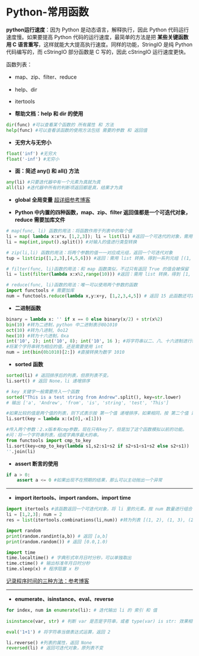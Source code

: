 # Python-常用函数

**python运行速度**：因为 Python 是动态语言，解释执行，因此 Python 代码运行速度慢。如果要提高 Python 代码的运行速度，最简单的方法是把 **某些关键函数用 C 语言重写**，这样就能大大提高执行速度。同样的功能，StringIO 是纯 Python 代码编写的，而 cStringIO 部分函数是 C 写的，因此 cStringIO 运行速度更快。

函数列表：

* map、zip、filter、reduce

* help、dir

* itertools

  

* **帮助文档：help 和 dir 的使用**
```python
dir(func) #可以查看某个函数的 所有属性 和 方法
help(func) #可以查看该函数的使用方法包括 需要的参数 和 返回值
```



* **无穷大与无穷小**

```python
float('inf') #无穷大
float('-inf') #无穷小
```



* **面：简述 any() 和 all() 方法**

```Python
any(li) #只要迭代器中有一个元素为真就为真
all(li) #迭代器中所有的判断项返回都是真，结果才为真
```





* **global 全局变量** [超详细参考博客](https://blog.csdn.net/qw_sunny/article/details/80972357)



* **Python 中内置的四种函数，map、zip、filter 返回值都是一个可迭代对象，reduce 需要加库文件**

```python
# map(func, li) 函数的用法：将函数作用于列表中的每个值
li = map( lambda x:x*x，[1,2,3]); li = list(li) #返回一个可迭代的对象，需用 list 转换 [1,4,9]
li = map(int,input().split()) #对输入的值进行类型转换

# zip(li,li) 函数的用法：将两个参数的值一一对应成元组，返回一个可迭代对象
tup = list(zip([1,2,3],[4,5,6])) #返回：需用 list 转换，得到一系列元组 [(1, 4), (2, 5), (3, 6)]

# filter(func, li)函数的用法：和 map 函数类似，不过只有返回 True 的值会被保留
li = list(filter(lambda x:x%2,range(10))) #返回：需用 list 转换，得到 [1, 3, 5, 7, 9]

# reduce(func, li)函数的用法：唯一可以使用两个参数的函数
import functools # 需要加库
num = functools.reduce(lambda x,y:x+y, [1,2,3,4,5]) # 返回 15 此函数还可实现阶乘！

```



* **二进制函数**

```python
binary = lambda x: '' if x == 0 else binary(x/2) + str(x%2)
bin(10) #转为二进制，python 中二进制表示0b1010
oct(10) #转为八进制, 0o12
hex(10) #转为十六进制，0xa
int('10', 2); int('10', 8); int('10', 16 ); #将字符串以二、八、十六进制进行转换，返回 2，8，16
#将某个字符串转为相应的值，还是需要使用 int
num = int(bin(0b1010)[2:]) #直接转换为数字 1010
```



* **sorted 函数**

```python
sorted(li) # 返回排序后的列表，但原列表不变。
li.sort() # 返回 None，li 递增排序

# key 关键字一般需要传入一个函数
sorted("This is a test string from Andrew".split(), key=str.lower)
# 输出 ['a', 'Andrew', 'from', 'is', 'string', 'test', 'This']

#如果比较的值是两个值的列表，则下式表示按 第一个值 递增排序，如果相同，按 第二个值 递减排序
li.sort(key = lambda x:(x[0],-x[1])) 

#传入两个参数：2.x版本有cmp参数，现在只有key了，但是加了这个函数模拟以前的功能。
#问：将一个字符串列表，组成字典序最大的串。
from functools import cmp_to_key
li.sort(key=cmp_to_key(lambda s1,s2:s1+s2 if s2+s1<s1+s2 else s2+s1))
''.join(li)
```




* **assert 断言的使用**

```python
if a > 0:
    assert a <= 0 #如果出现不在预期的结果，那么可以主动抛出一个异常
```



****

* **import itertools、import random、import time**

```python
import itertools #该函数返回一个可迭代对象，将 li 里的元素，按 num 数量进行组合，每个组合以元组存储
li = [1,2,3]; num = 2
res = list(itertools.combinations(li,num)) #转为列表 [(1, 2), (1, 3), (2, 3)]

import random
print(random.randint(a,b)) # 返回 [a,b]
print(random.random()) # 返回 [0.0,1.0)

import time
time.localtime() # 字典形式年月日时分秒，可以单独取出
time.ctime() # 输出标准年月日时分秒
time.sleep(x) # 程序阻塞 x 秒
```
[记录程序时间的三种方法：参考博客](https://www.jb51.net/article/118699.htm)



****


* **enumerate、isinstance、eval、reverse**
```python
for index, num in enumerate(li): # 迭代输出 li 的 索引 和 值
    
isinstance(var, str) # 判断 var 是否是字符串，或者 type(var) is str: 效果相同

eval('1+1') # 将字符串当做表达式运算，返回 2

li.reverse() #列表的属性，返回 None
reversed(li) # 返回可迭代对象，原列表不变


```

